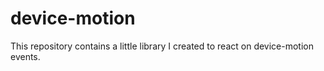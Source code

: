 # device-motion
This repository contains a little library I created to react on device-motion events.

